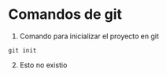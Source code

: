 # Comandos de git

1. Comando para inicializar el proyecto en git

```
git init

```

2. Esto no existio

